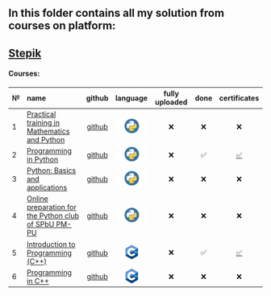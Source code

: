 ## In this folder contains all my solution from courses on platform:
## [Stepik](https://stepik.org/)

#### Courses:
| № | name |  github | language | fully uploaded | done | certificates |
| :--- | :--- | :---: | :---: | :---: | :---: | :---:|
| 1 | [Practical training in Mathematics and Python](https://stepik.org/course/3356/info) | [github](https://github.com/Xelerezex/learning-space/tree/learning-space/stepik-courses/stepik-practice-python-math) | [<img src="https://github.com/Xelerezex/account-decoration/blob/main/python-logo-no-name.png" width="60" />](https://www.python.org/) | ❌ | ❌ | ❌ |
| 2 | [Programming in Python](https://stepik.org/course/67/info) | [github](https://github.com/Xelerezex/learning-space/tree/learning-space/stepik-courses/stepik-programing-on-python) | [<img src="https://github.com/Xelerezex/account-decoration/blob/main/python-logo-no-name.png" width="60" />](https://www.python.org/) | ❌ | ✅ | [✅](https://github.com/Xelerezex/learning-space/blob/learning-space/stepik-courses/stepik-programing-on-python/certificate--prog-python.pdf) |
| 3 | [Python: Basics and applications](https://stepik.org/course/512/info) | [github](https://github.com/Xelerezex/learning-space/tree/learning-space/stepik-courses/stepik-python-basis-%26-application) | [<img src="https://github.com/Xelerezex/account-decoration/blob/main/python-logo-no-name.png" width="60" />](https://www.python.org/) | ❌ | ❌ | ❌ |
| 4 | [Online preparation for the Python club of SPbU PM-PU](https://stepik.org/course/74989/info) | [github](https://github.com/Xelerezex/learning-space/tree/learning-space/stepik-courses/stepik-python-spbgu-bot) | [<img src="https://github.com/Xelerezex/account-decoration/blob/main/python-logo-no-name.png" width="60" />](https://www.python.org/) | ❌ | ❌ | ❌ |
| 5 | [Introduction to Programming (C++)](https://stepik.org/course/363/info) | [github](https://github.com/Xelerezex/learning-space/tree/learning-space/stepik-courses/stepik-introduction-to-programming-c%2B%2B)  | [<img src="https://github.com/Xelerezex/account-decoration/blob/main/cpp-logo.png" width="25" />](https://en.cppreference.com/w/) | ❌ | ✅ | [✅](https://github.com/Xelerezex/learning-space/blob/learning-space/stepik-courses/stepik-introduction-to-programming-c%2B%2B/certificate-prog-cpp.pdf) |
| 6 | [Programming in C++](https://stepik.org/course/7/info) | [github](https://github.com/Xelerezex/learning-space/tree/learning-space/stepik-courses/stepik-programing-on-cpp) | [<img src="https://github.com/Xelerezex/account-decoration/blob/main/cpp-logo.png" width="25" />](https://en.cppreference.com/w/) | ❌ | ❌ | ❌ |
